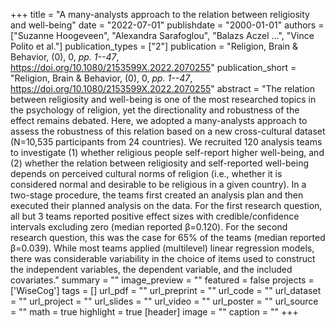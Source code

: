+++
title = "A many-analysts approach to the relation between religiosity and well-being"
date = "2022-07-01"
publishdate = "2000-01-01"
authors = ["Suzanne Hoogeveen", "Alexandra Sarafoglou", "Balazs Aczel ...", "Vince Polito et al."]
publication_types = ["2"]
publication = "Religion, Brain & Behavior, (0), 0, _pp. 1--47_, https://doi.org/10.1080/2153599X.2022.2070255"
publication_short = "Religion, Brain & Behavior, (0), 0, _pp. 1--47_, https://doi.org/10.1080/2153599X.2022.2070255"
abstract = "The relation between religiosity and well-being is one of the most researched topics in the psychology of religion, yet the directionality and robustness of the effect remains debated. Here, we adopted a many-analysts approach to assess the robustness of this relation based on a new cross-cultural dataset (N=10,535 participants from 24 countries). We recruited 120 analysis teams to investigate (1) whether religious people self-report higher well-being, and (2) whether the relation between religiosity and self-reported well-being depends on perceived cultural norms of religion (i.e., whether it is considered normal and desirable to be religious in a given country). In a two-stage procedure, the teams first created an analysis plan and then executed their planned analysis on the data. For the first research question, all but 3 teams reported positive effect sizes with credible/confidence intervals excluding zero (median reported β=0.120). For the second research question, this was the case for 65% of the teams (median reported β=0.039). While most teams applied (multilevel) linear regression models, there was considerable variability in the choice of items used to construct the independent variables, the dependent variable, and the included covariates."
summary = ""
image_preview = ""
featured = false
projects = ['WiseCog']
tags = []
url_pdf = ""
url_preprint = ""
url_code = ""
url_dataset = ""
url_project = ""
url_slides = ""
url_video = ""
url_poster = ""
url_source = ""
math = true
highlight = true
[header]
image = ""
caption = ""
+++
